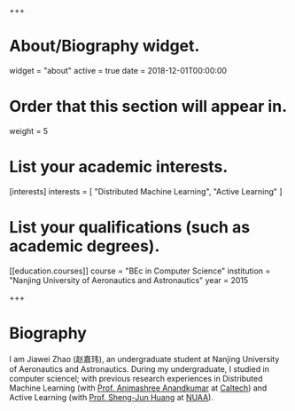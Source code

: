 +++
# About/Biography widget.
widget = "about"
active = true
date = 2018-12-01T00:00:00

# Order that this section will appear in.
weight = 5

# List your academic interests.
[interests]
  interests = [
    "Distributed Machine Learning",
    "Active Learning"
  ]

# List your qualifications (such as academic degrees).

[[education.courses]]
  course = "BEc in Computer Science"
  institution = "Nanjing University of Aeronautics and Astronautics"
  year = 2015
 
+++

# Biography

I am Jiawei Zhao (赵嘉玮), an undergraduate student at Nanjing University of Aeronautics and Astronautics. During my undergraduate, I studied in computer sciencel; with previous research experiences in Distributed Machine Learning (with [Prof. Animashree Anandkumar](http://tensorlab.cms.caltech.edu/users/anima/) at [Caltech](http://www.cms.caltech.edu/)) and Active Learning (with [Prof. Sheng-Jun Huang](http://parnec.nuaa.edu.cn/huangsj/) at [NUAA](http://parnec.nuaa.edu.cn/)).
